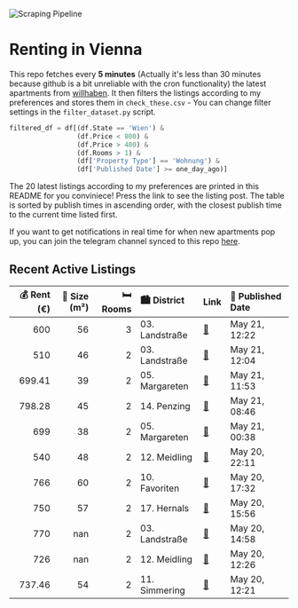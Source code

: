 ![Scraping Pipeline](https://github.com/AthomsG/renting-in-vienna/actions/workflows/run_pipeline.yml/badge.svg)


# Renting in Vienna

This repo fetches every **5 minutes** (Actually it's less than 30 minutes because github is a bit unreliable with the cron functionality) the latest apartments from [willhaben](https://www.willhaben.at/).
It then filters the listings according to my preferences and stores them in `check_these.csv` - You can change filter settings in the `filter_dataset.py` script.

```python
filtered_df = df[(df.State == 'Wien') & 
                 (df.Price < 800) &
                 (df.Price > 400) &
                 (df.Rooms > 1) &
                 (df['Property Type'] == 'Wohnung') &
                 (df['Published Date'] >= one_day_ago)]
```

The 20 latest listings according to my preferences are printed in this README for you conviniece! Press the link to see the listing post.
The table is sorted by publish times in ascending order, with the closest publish time to the current time listed first.

If you want to get notifications in real time for when new apartments pop up, you can join the telegram channel synced to this repo [here](https://t.me/+1HPAYOf5BSsyNTlk).

## Recent Active Listings

|   💰 Rent (€) |   📏 Size (m²) |   🛏️ Rooms | 🏙️ District    | Link                                                                                                                                                                                                                                    | 📅 Published Date   |
|-------------:|--------------:|-----------:|:---------------|:----------------------------------------------------------------------------------------------------------------------------------------------------------------------------------------------------------------------------------------|:-------------------|
|       600    |            56 |          3 | 03. Landstraße | [🔗](https://www.willhaben.at/iad/immobilien/d/mietwohnungen/wien/wien-1030-landstra%C3%9Fe/gemeindewohnug-%28direktvergabe%29-nur-mit-vormerkschein-bis-31.05.2024-3-zimmer-1930743877/)                                                | May 21, 12:22      |
|       510    |            46 |          2 | 03. Landstraße | [🔗](https://www.willhaben.at/iad/immobilien/d/mietwohnungen/wien/wien-1030-landstra%C3%9Fe/gemeindewohnung-2-zimmer-in-1030-zu-vergeben---direktvergabe-mit-vormerkschein-bis-30.-april-2025-1682675394/)                               | May 21, 12:04      |
|       699.41 |            39 |          2 | 05. Margareten | [🔗](https://www.willhaben.at/iad/immobilien/d/mietwohnungen/wien/wien-1050-margareten/lichtdurchflutete-2-zimmer-wohnung-im-5.-bezirk%21-914529908/)                                                                                    | May 21, 11:53      |
|       798.28 |            45 |          2 | 14. Penzing    | [🔗](https://www.willhaben.at/iad/immobilien/d/mietwohnungen/wien/wien-1140-penzing/sanierte-2-zimmer-wohnung-%7C-tolle-ausstattung-%7C-bahnhof-penzing-1529095853/)                                                                     | May 21, 08:46      |
|       699    |            38 |          2 | 05. Margareten | [🔗](https://www.willhaben.at/iad/immobilien/d/mietwohnungen/wien/wien-1050-margareten/superkompakt-%7C-saniert-%7C-zentral-1290304278/)                                                                                                 | May 21, 00:38      |
|       540    |            48 |          2 | 12. Meidling   | [🔗](https://www.willhaben.at/iad/immobilien/d/mietwohnungen/wien/wien-1120-meidling/%21-dringend%21-gemeindewohnung%21-direktvergabe-nur-mit-g%C3%BCltigem-wiener-wohnticket-vms-30.04.25%21-1068837510/)                               | May 20, 22:11      |
|       766    |            60 |          2 | 10. Favoriten  | [🔗](https://www.willhaben.at/iad/immobilien/d/mietwohnungen/wien/wien-1100-favoriten/10.-belgradplatz---provisionsfreie-2-zimmer-neubau-loggiamiete-mit-gr%C3%BCnblick-in-wienerberg-n%C3%A4he-869316861/)                              | May 20, 17:32      |
|       750    |            57 |          2 | 17. Hernals    | [🔗](https://www.willhaben.at/iad/immobilien/d/mietwohnungen/wien/wien-1170-hernals/erstbezug---sanierte-2-zimmer-wohnung-mit-separater-k%C3%BCche-und-kellerabteil-im-1.-stock-ohne-lift---n%C3%A4he-lidlpark---unbefristet-947146560/) | May 20, 15:56      |
|       770    |           nan |          2 | 03. Landstraße | [🔗](https://www.willhaben.at/iad/immobilien/d/mietwohnungen/wien/wien-1030-landstra%C3%9Fe/wohnen-im-zentrum---mit-blick-zum-%22schweizergarten%22-1310582384/)                                                                         | May 20, 14:58      |
|       726    |           nan |          2 | 12. Meidling   | [🔗](https://www.willhaben.at/iad/immobilien/d/mietwohnungen/wien/wien-1120-meidling/mitten-in-meidling---nahe-schlo%C3%9F-sch%C3%B6nbrunn-1311448159/)                                                                                  | May 20, 12:26      |
|       737.46 |            54 |          2 | 11. Simmering  | [🔗](https://www.willhaben.at/iad/immobilien/d/mietwohnungen/wien/wien-1110-simmering/ab-sofort:-2-zimmer-wohnung-mit-perfekter-%C3%B6ffentlicher-anbindung-/-hugogasse-13-/-4.-stock-ohne-aufzug%21-1644807120/)                        | May 20, 12:21      |
